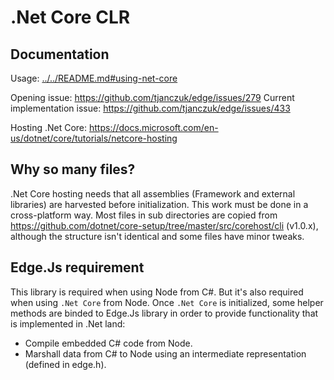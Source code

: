 # .Net Core CLR

## Documentation

Usage: [../../README.md#using-net-core](../../README.md#using-net-core)

Opening issue: https://github.com/tjanczuk/edge/issues/279
Current implementation issue: https://github.com/tjanczuk/edge/issues/433

Hosting .Net Core: https://docs.microsoft.com/en-us/dotnet/core/tutorials/netcore-hosting

## Why so many files?

.Net Core hosting needs that all assemblies (Framework and external libraries) are harvested before initialization.
This work must be done in a cross-platform way.
Most files in sub directories are copied from https://github.com/dotnet/core-setup/tree/master/src/corehost/cli (v1.0.x), although the structure isn't identical and some files have minor tweaks.

## Edge.Js requirement

This library is required when using Node from C#. But it's also required when using `.Net Core` from Node.
Once `.Net Core` is initialized, some helper methods are binded to Edge.Js library in order to provide functionality that is implemented in .Net land:
- Compile embedded C# code from Node.
- Marshall data from C# to Node using an intermediate representation (defined in edge.h).
